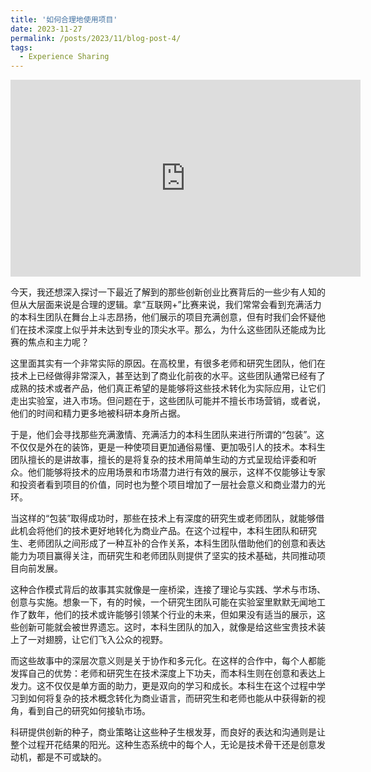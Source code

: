 ```yaml
---
title: '如何合理地使用项目'
date: 2023-11-27
permalink: /posts/2023/11/blog-post-4/
tags:
  - Experience Sharing
---
```


<!-- YouTube视频嵌入 -->
<iframe width="560" height="315" src="https://www.youtube.com/embed/sTuIdhJDoX4" frameborder="0" allowfullscreen></iframe>

今天，我还想深入探讨一下最近了解到的那些创新创业比赛背后的一些少有人知的但从大层面来说是合理的逻辑。拿“互联网+”比赛来说，我们常常会看到充满活力的本科生团队在舞台上斗志昂扬，他们展示的项目充满创意，但有时我们会怀疑他们在技术深度上似乎并未达到专业的顶尖水平。那么，为什么这些团队还能成为比赛的焦点和主力呢？

这里面其实有一个非常实际的原因。在高校里，有很多老师和研究生团队，他们在技术上已经做得非常深入，甚至达到了商业化前夜的水平。这些团队通常已经有了成熟的技术或者产品，他们真正希望的是能够将这些技术转化为实际应用，让它们走出实验室，进入市场。但问题在于，这些团队可能并不擅长市场营销，或者说，他们的时间和精力更多地被科研本身所占据。

于是，他们会寻找那些充满激情、充满活力的本科生团队来进行所谓的“包装”。这不仅仅是外在的装饰，更是一种使项目更加通俗易懂、更加吸引人的技术。本科生团队擅长的是讲故事，擅长的是将复杂的技术用简单生动的方式呈现给评委和听众。他们能够将技术的应用场景和市场潜力进行有效的展示，这样不仅能够让专家和投资者看到项目的价值，同时也为整个项目增加了一层社会意义和商业潜力的光环。

当这样的“包装”取得成功时，那些在技术上有深度的研究生或老师团队，就能够借此机会将他们的技术更好地转化为商业产品。在这个过程中，本科生团队和研究生、老师团队之间形成了一种互补的合作关系，本科生团队借助他们的创意和表达能力为项目赢得关注，而研究生和老师团队则提供了坚实的技术基础，共同推动项目向前发展。

这种合作模式背后的故事其实就像是一座桥梁，连接了理论与实践、学术与市场、创意与实施。想象一下，有的时候，一个研究生团队可能在实验室里默默无闻地工作了数年，他们的技术或许能够引领某个行业的未来，但如果没有适当的展示，这些创新可能就会被世界遗忘。这时，本科生团队的加入，就像是给这些宝贵技术装上了一对翅膀，让它们飞入公众的视野。

而这些故事中的深层次意义则是关于协作和多元化。在这样的合作中，每个人都能发挥自己的优势：老师和研究生在技术深度上下功夫，而本科生则在创意和表达上发力。这不仅仅是单方面的助力，更是双向的学习和成长。本科生在这个过程中学习到如何将复杂的技术概念转化为商业语言，而研究生和老师也能从中获得新的视角，看到自己的研究如何接轨市场。

科研提供创新的种子，商业策略让这些种子生根发芽，而良好的表达和沟通则是让整个过程开花结果的阳光。这种生态系统中的每个人，无论是技术骨干还是创意发动机，都是不可或缺的。
